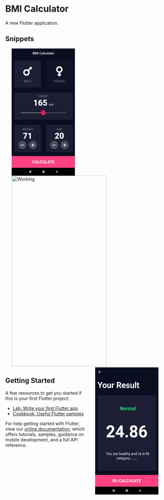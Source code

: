 # BMI Calculator

A new Flutter application.


## Snippets

<p>
  <img align="left" src="assets/screen1.jpg" height=400 width=200 title="Screen 1" hspace="20" />
   <img src="assets/working.gif" height=600 width=300 title="Working" hspace="20" />
  <img align="right" src="assets/screen2.jpg" height=400 width=200 title="Screen 2" hspace="20"/> </p>


## Getting Started

A few resources to get you started if this is your first Flutter project:

- [Lab: Write your first Flutter app](https://flutter.dev/docs/get-started/codelab)
- [Cookbook: Useful Flutter samples](https://flutter.dev/docs/cookbook)

For help getting started with Flutter, view our
[online documentation](https://flutter.dev/docs), which offers tutorials,
samples, guidance on mobile development, and a full API reference.
